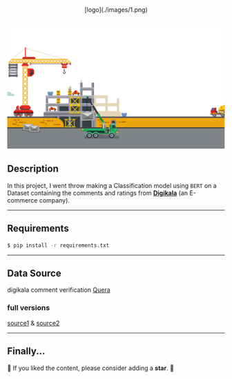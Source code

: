 # 
<p align="center">[logo](./images/1.png)</p>

![Under construction](./images/4.png)
---

## Description

In this project, I went throw making a Classification model using `BERT` on a Dataset containing the comments and ratings from [**Digikala**](http://digikala.com) (an E-commerce company).

---

## Requirements

```bash
$ pip install -r requirements.txt
```

---

## Data Source

digikala comment verification [Quera](https://quera.ir/course/assignments/10668/problems)

### full versions

[source1](https://www.digikala.com/opendata/#section-4) & [source2](https://www.digikala.com/static/files/46688ac5.xlsx)

---

## Finally...

💫 If you liked the content, please consider adding a **star**. 💫

